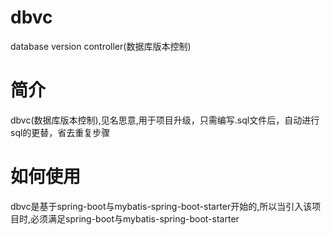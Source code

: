 # dbvc
database version controller(数据库版本控制)
# 简介
dbvc(数据库版本控制),见名思意,用于项目升级，只需编写.sql文件后，自动进行sql的更替，省去重复步骤
# 如何使用
dbvc是基于spring-boot与mybatis-spring-boot-starter开始的,所以当引入该项目时,必须满足spring-boot与mybatis-spring-boot-starter

